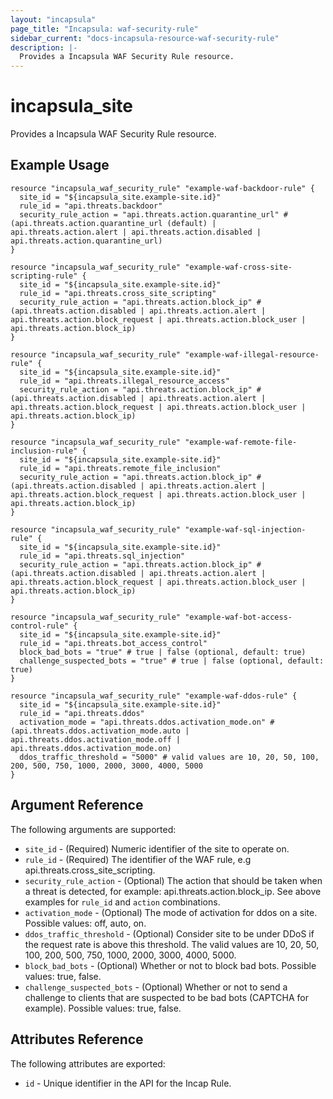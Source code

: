 ```yaml
---
layout: "incapsula"
page_title: "Incapsula: waf-security-rule"
sidebar_current: "docs-incapsula-resource-waf-security-rule"
description: |-
  Provides a Incapsula WAF Security Rule resource.
---
```


# incapsula_site

Provides a Incapsula WAF Security Rule resource. 

## Example Usage

```hcl
resource "incapsula_waf_security_rule" "example-waf-backdoor-rule" {
  site_id = "${incapsula_site.example-site.id}"
  rule_id = "api.threats.backdoor"
  security_rule_action = "api.threats.action.quarantine_url" # (api.threats.action.quarantine_url (default) | api.threats.action.alert | api.threats.action.disabled | api.threats.action.quarantine_url)
}

resource "incapsula_waf_security_rule" "example-waf-cross-site-scripting-rule" {
  site_id = "${incapsula_site.example-site.id}"
  rule_id = "api.threats.cross_site_scripting"
  security_rule_action = "api.threats.action.block_ip" # (api.threats.action.disabled | api.threats.action.alert | api.threats.action.block_request | api.threats.action.block_user | api.threats.action.block_ip)
}

resource "incapsula_waf_security_rule" "example-waf-illegal-resource-rule" {
  site_id = "${incapsula_site.example-site.id}"
  rule_id = "api.threats.illegal_resource_access"
  security_rule_action = "api.threats.action.block_ip" # (api.threats.action.disabled | api.threats.action.alert | api.threats.action.block_request | api.threats.action.block_user | api.threats.action.block_ip)
}

resource "incapsula_waf_security_rule" "example-waf-remote-file-inclusion-rule" {
  site_id = "${incapsula_site.example-site.id}"
  rule_id = "api.threats.remote_file_inclusion"
  security_rule_action = "api.threats.action.block_ip" # (api.threats.action.disabled | api.threats.action.alert | api.threats.action.block_request | api.threats.action.block_user | api.threats.action.block_ip)
}

resource "incapsula_waf_security_rule" "example-waf-sql-injection-rule" {
  site_id = "${incapsula_site.example-site.id}"
  rule_id = "api.threats.sql_injection"
  security_rule_action = "api.threats.action.block_ip" # (api.threats.action.disabled | api.threats.action.alert | api.threats.action.block_request | api.threats.action.block_user | api.threats.action.block_ip)
}

resource "incapsula_waf_security_rule" "example-waf-bot-access-control-rule" {
  site_id = "${incapsula_site.example-site.id}"
  rule_id = "api.threats.bot_access_control"
  block_bad_bots = "true" # true | false (optional, default: true)
  challenge_suspected_bots = "true" # true | false (optional, default: true)
}

resource "incapsula_waf_security_rule" "example-waf-ddos-rule" {
  site_id = "${incapsula_site.example-site.id}"
  rule_id = "api.threats.ddos"
  activation_mode = "api.threats.ddos.activation_mode.on" # (api.threats.ddos.activation_mode.auto | api.threats.ddos.activation_mode.off | api.threats.ddos.activation_mode.on)
  ddos_traffic_threshold = "5000" # valid values are 10, 20, 50, 100, 200, 500, 750, 1000, 2000, 3000, 4000, 5000
}
```

## Argument Reference

The following arguments are supported:

* `site_id` - (Required) Numeric identifier of the site to operate on.
* `rule_id` - (Required) The identifier of the WAF rule, e.g api.threats.cross_site_scripting.
* `security_rule_action` - (Optional) The action that should be taken when a threat is detected, for example: api.threats.action.block_ip. See above examples for `rule_id` and `action` combinations.
* `activation_mode` - (Optional) The mode of activation for ddos on a site. Possible values: off, auto, on.
* `ddos_traffic_threshold` - (Optional) Consider site to be under DDoS if the request rate is above this threshold. The valid values are 10, 20, 50, 100, 200, 500, 750, 1000, 2000, 3000, 4000, 5000.
* `block_bad_bots` - (Optional) Whether or not to block bad bots. Possible values: true, false.
* `challenge_suspected_bots` - (Optional) Whether or not to send a challenge to clients that are suspected to be bad bots (CAPTCHA for example). Possible values: true, false.

## Attributes Reference

The following attributes are exported:

* `id` - Unique identifier in the API for the Incap Rule.
